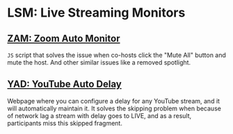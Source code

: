 # LSM: Live Streaming Monitors

## [ZAM: Zoom Auto Monitor](https://alexfreik.github.io/lsm/zam/)

`JS` script that solves the issue when co-hosts
click the "Mute All" button and mute the host. And other
similar issues like a removed spotlight.

## [YAD: YouTube Auto Delay](https://alexfreik.github.io/lsm/yad/)

Webpage where you can configure a delay for any YouTube
stream, and it will automatically maintain it. It solves the
skipping problem when because of network lag a stream with delay
goes to LIVE, and as a result, participants miss this skipped fragment.
